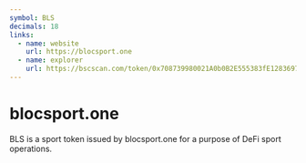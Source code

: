```yaml
---
symbol: BLS
decimals: 18
links:
  - name: website
    url: https://blocsport.one
  - name: explorer
    url: https://bscscan.com/token/0x708739980021A0b0B2E555383fE1283697e140e9
---
```


# blocsport.one

BLS is a sport token issued by blocsport.one for a purpose of DeFi sport operations.
